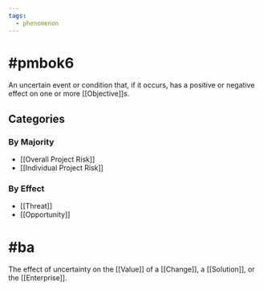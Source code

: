 ```yaml
---
tags:
  - phenomenon
---
```

# #pmbok6 
An uncertain event or condition that, if it occurs, has a positive or negative effect on one or more [[Objective]]s.
## Categories
### By Majority
- [[Overall Project Risk]]
- [[Individual Project Risk]]
### By Effect
- [[Threat]]
- [[Opportunity]]
# #ba 
The effect of uncertainty on the [[Value]] of a [[Change]], a [[Solution]], or the [[Enterprise]].